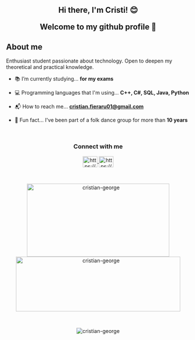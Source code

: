 <h2 align="center">Hi there, I'm Cristi! 😊
  
  Welcome to my github profile 👋</h3>

## About me

Enthusiast student passionate about technology. Open to deepen my theoretical and practical knowledge.

- 📚 I’m currently studying... **for my exams** 

- 💻 Programming languages that I'm using... **C++, C#, SQL, Java, Python**

- 📬 How to reach me... **cristian.fieraru01@gmail.com**

- 🕺 Fun fact... I've been part of a folk dance group for more than **10 years**

<br>

<h3 align="center">Connect with me</h3>
<p align="center">
  <a href="https://www.linkedin.com/in/cristian-fieraru/" target="blank">
    <img align="center" src="https://raw.githubusercontent.com/rahuldkjain/github-profile-readme-generator/master/src/images/icons/Social/linked-in-alt.svg" alt="https://www.linkedin.com/in/cristian-fieraru/" height="30" width="40" />
  </a>
  <a href="https://github.com/cristian-george" target="blank">
    <img align="center" src="https://raw.githubusercontent.com/rahuldkjain/github-profile-readme-generator/master/src/images/icons/Social/github.svg" alt="https://github.com/cristian-george" height="30" width="40" />
  </a>
</p>

<br>

<p align="center">
  <img align="center" width="390" height= "200" src="https://github-readme-stats.vercel.app/api?username=cristian-george&show_icons=true&locale=en&theme=github_dark" alt="cristian-george" />

  <img align="center" width="450" height= "150" src="https://github-readme-stats.vercel.app/api/top-langs?username=cristian-george&show_icons=true&locale=en&layout=compact&theme=github_dark" alt="cristian-george" />
</p>

<br>

<p align="center">
  <img align="center" src="https://github-readme-streak-stats.herokuapp.com/?user=cristian-george&theme=github-dark-blue" alt="cristian-george" />
</p>

